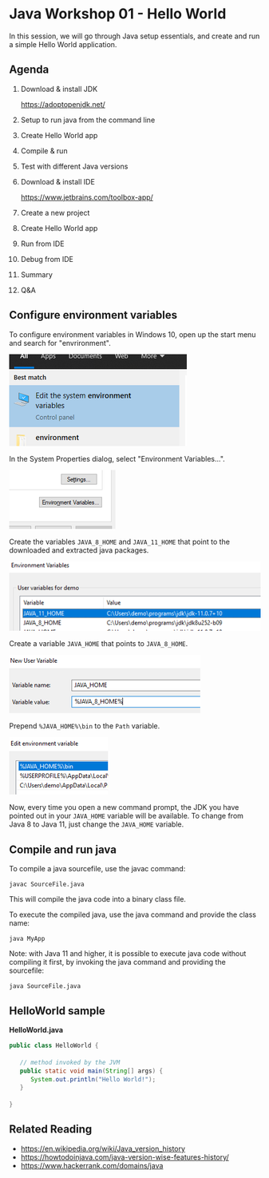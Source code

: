 # Java Workshop 01 - Hello World

In this session, we will go through Java setup essentials, and create and run a simple Hello World application.

## Agenda

1. Download & install JDK

   https://adoptopenjdk.net/

2. Setup to run java from the command line
3. Create Hello World app
4. Compile & run
5. Test with different Java versions
6. Download & install IDE

   https://www.jetbrains.com/toolbox-app/

7. Create a new project
8. Create Hello World app
9. Run from IDE
10. Debug from IDE
11. Summary
12. Q&A

## Configure environment variables

To configure environment variables in Windows 10, open up the start menu and search for "envrironment".

![](img/01.png)

In the System Properties dialog, select "Environment Variables...".

![](img/02.png)

Create the variables `JAVA_8_HOME` and `JAVA_11_HOME` that point to the downloaded and extracted java packages.

![](img/03.png)

Create a variable `JAVA_HOME` that points to `JAVA_8_HOME`.

![](img/04.png)

Prepend `%JAVA_HOME%\bin` to the `Path` variable.

![](img/05.png)

Now, every time you open a new command prompt, the JDK you have pointed out in your `JAVA_HOME` variable will be available. To change from Java 8 to Java 11, just change the `JAVA_HOME` variable.

## Compile and run java

To compile a java sourcefile, use the javac command:

```
javac SourceFile.java
```

This will compile the java code into a binary class file.

To execute the compiled java, use the java command and provide the class name:

```
java MyApp
```

Note: with Java 11 and higher, it is possible to execute java code without compiling it first, by invoking the java command and providing the sourcefile:

```
java SourceFile.java
```

## HelloWorld sample

**HelloWorld.java**

```java
public class HelloWorld {

   // method invoked by the JVM
   public static void main(String[] args) {
      System.out.println("Hello World!");
   }

}
```

## Related Reading

- https://en.wikipedia.org/wiki/Java_version_history
- https://howtodoinjava.com/java-version-wise-features-history/
- https://www.hackerrank.com/domains/java
